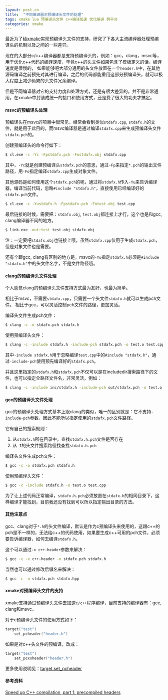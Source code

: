 ```yaml
---
layout: post.cn
title:  "不同编译器对预编译头文件的处理"
tags: xmake lua 预编译头文件 c++编译加速 优化编译 跨平台
categories: xmake
---
```


最近为了给[xmake](http://xmake.io)实现预编译头文件的支持，研究了下各大主流编译器处理预编译头的机制以及之间的一些差异。

现在的大部分c/c++编译器都是支持预编译头的，例如：gcc，clang，msvc等，用于优化c++代码的编译速度，毕竟c++的头文件如果包含了模板定义的话，编译速度是很慢的，
如果能够吧大部分通用的头文件放置在一个`header.h`中，在其他源码编译之前预先对其进行编译，之后的代码都能重用这部分预编译头，就可以极大程度上减少频繁的头文件冗余编译。

但是不同编译器对它的支持力度和处理方式，还是有很大差异的，并不是非常通用，在xmake中封装成统一的接口和使用方式，还是费了很大的功夫才搞定。

#### msvc的预编译头处理

预编译头在msvc的项目中很常见，经常会看到类似`stdafx.cpp`, `stdafx.h`的文件，就是用于此目的，而msvc编译器是通过编译`stdafx.cpp`来生成预编译头文件`stdafx.pch`的。

创建预编译头的命令行如下：

```bash
$ cl.exe -c -Yc -Fpstdafx.pch -Fostdafx.obj stdafx.cpp
```

其中，`-Yc`就是创建预编译头`stdafx.pch`的意思，通过`-Fp`来指定`*.pch`的输出文件路径，用`-Fo`指定编译`stdafx.cpp`生成对象文件。

其他源码是如何使用这个`stdafx.pch`的呢，通过将`stdafx.h`传入`-Yu`来告诉编译器，编译当前代码，忽略`#include "stdafx.h"`，直接使用已经编译好的`stdafx.pch`文件。

```bash
$ cl.exe -c -Yustdafx.h -Fpstdafx.pch -Fotest.obj test.cpp
```

最后链接的时候，需要把：`stdafx.obj`, `test.obj`都连接上才行，这个也是和gcc, clang编译器不同的地方。

```bash
$ link.exe -out:test test.obj stdafx.obj
```

注：一定要吧`stdafx.obj`也链接上哦，虽然`stdafx.cpp`仅用于生成`stdafx.pch`，但是对象文件也是需要。

还有个跟gcc, clang有区别的地方是，msvc的`-Yu`指定`stdafx.h`必须是`#include "stdafx.h"`中的头文件名字，不是文件路径哦。






#### clang的预编译头文件处理

个人感觉clang的预编译头文件支持方式最为友好，也最为简单。

相比于msvc，不需要`stdafx.cpp`，只需要一个头文件`stdafx.h`就可以生成pch文件。
相比于gcc，可以灵活控制pch文件的路径，更加灵活。

编译头文件生成pch文件：

```bash
$ clang -c -o stdafx.pch stdafx.h
```

使用预编译头文件：

```bash
$ clang -c -include stdafx.h -include-pch stdafx.pch -o test.o test.cpp
```

其中`-include stdafx.h`用于忽略编译`test.cpp`中的`#include "stdafx.h"`，通过`-include-pch`使用预先编译好的`stdafx.pch`。

并且这里指定的`stdafx.h`和`stdafx.pch`不仅可以是在includedir搜索路径下的文件，也可以指定全路径文件名，非常灵活，例如：

```bash
$ clang -c -include inc/stdafx.h -include-pch out/stdafx.pch -o test.o test.cpp
```

#### gcc的预编译头文件处理

gcc的预编译头处理方式基本上跟clang的类似，唯一的区别就是：它不支持`-include-pch`参数，因此不能所以指定使用的`stdafx.pch`文件路径。

它有自己的搜索规则：

1. 从`stdafx.h`所在目录中，查找`stdafx.h.pch`文件是否存在
2. 从`-I`的头文件搜索路径找查找`stdafx.h.pch`

编译头文件生成pch文件：

```bash
$ gcc -c -o stdafx.pch stdafx.h
```

使用预编译头文件：

```bash
$ gcc -c -include stdafx.h -o test.o test.cpp
```

为了让上述代码正常编译，`stdafx.h.pch`必须放置在`stdafx.h`的相同目录下，这样编译才能找到，目前我还没有找到可以所以指定输出目录的方法。

#### 其他注意点

gcc、clang对于`*.h`的头文件编译，默认是作为c预编译头来使用的，这跟c++的pch是不一样的，无法给c++的代码使用，如果要生成c++可用的pch文件，必须要告诉编译器，如何去编译`stdafx.h`。

这个可以通过`-x c++-header`参数来解决：

```bash
$ gcc -c -x c++-header -o stdafx.pch stdafx.h
```

当然也可以通过修改后缀名来解决：

```bash
$ gcc -c -o stdafx.pch stdafx.hpp
```

#### xmake对预编译头文件的支持

xmake支持通过预编译头文件去加速`c/c++`程序编译，目前支持的编译器有：gcc, clang和msvc。

对于c预编译头文件的使用方式如下：

```lua
target("test")
    set_pcheader("header.h")
```

如果是对c++头文件的预编译，改成：

```lua
target("test")
    set_pcxxheader("header.h")
```

更多使用说明见：[target.set_pcheader](http://xmake.io/#/zh/manual?id=targetset_pcheader)

#### 参考资料

[Speed up C++ compilation, part 1: precompiled headers](http://itscompiling.eu/2017/01/12/precompiled-headers-cpp-compilation)
